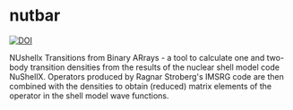 # nutbar
[![DOI](https://zenodo.org/badge/83256483.svg)](https://zenodo.org/badge/latestdoi/83256483)

NUshellx Transitions from Binary ARrays - a tool to calculate one and two-body transition densities from the results of the nuclear shell model code NuShellX. Operators produced by Ragnar Stroberg's IMSRG code are then combined with the densities to obtain (reduced) matrix elements of the operator in the shell model wave functions.
